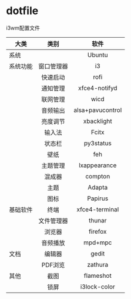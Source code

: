 # dotfile
i3wm配置文件

|大类|类别|软件|
|--|:--:|:--:|
|系统| |Ubuntu|
|系统功能|窗口管理器|i3|
|  |快速启动|rofi|
|  |通知管理|xfce4-notifyd|
|  |联网管理|wicd|
|  |音频输出|alsa+pavucontrol|
|  |亮度调节|xbacklight|
|  |输入法|Fcitx|
|  |状态栏|py3status|
|  |壁纸|feh|
|  |主题管理|lxappearance|
|  |混成器|compton|
|  |主题|Adapta|
|  |图标|Papirus|
|基础软件|终端|xfce4-terminal|
|  |文件管理器|thunar|
|  |浏览器|firefox|
|  |音频播放|mpd+mpc|
|文档|编辑器|gedit|
|  |PDF浏览|zathura|
|其他|截图|flameshot|
|  |锁屏|i3lock-color|


